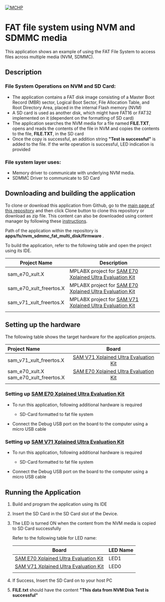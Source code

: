 [![MCHP](https://www.microchip.com/ResourcePackages/Microchip/assets/dist/images/logo.png)](https://www.microchip.com)

# FAT file system using NVM and SDMMC media

This application shows an example of using the FAT File System to access files across multiple media (NVM, SDMMC).

## Description

### File System Operations on NVM and SD Card:

- The application contains a FAT disk image consisting of a Master Boot Record (MBR) sector, Logical Boot Sector, File Allocation Table, and Root Directory Area, placed in the internal Flash memory (NVM)
- A SD card is used as another disk, which might have FAT16 or FAT32 implemented on it (dependent on the formatting of SD card)
- The application searches the NVM media for a file named **FILE.TXT**, opens and reads the contents of the file in NVM and copies the contents to the file, **FILE.TXT**, in the SD card
- Once the copy is successful, an addition string **"Test is successful"** is added to the file. If the write operation is successful, LED indication is provided

### File system layer uses:

- Memory driver to communicate with underlying NVM media.
- SDMMC Driver to communicate to SD Card

## Downloading and building the application

To clone or download this application from Github, go to the [main page of this repository](https://github.com/Microchip-MPLAB-Harmony/core_apps_sam_e70_s70_v70_v71) and then click Clone button to clone this repository or download as zip file.
This content can also be downloaded using content manager by following these [instructions](https://github.com/Microchip-MPLAB-Harmony/contentmanager/wiki).

Path of the application within the repository is **apps/fs/nvm_sdmmc_fat_multi_disk/firmware** .

To build the application, refer to the following table and open the project using its IDE.

| Project Name      | Description                                    |
| ----------------- | ---------------------------------------------- |
| sam_e70_xult.X | MPLABX project for [SAM E70 Xplained Ultra Evaluation Kit](https://www.microchip.com/DevelopmentTools/ProductDetails/PartNO/DM320113) |
| sam_e70_xult_freertos.X | MPLABX project for [SAM E70 Xplained Ultra Evaluation Kit](https://www.microchip.com/DevelopmentTools/ProductDetails/PartNO/DM320113) |
| sam_v71_xult_freertos.X | MPLABX project for [SAM V71 Xplained Ultra Evaluation Kit](https://www.microchip.com/developmenttools/ProductDetails/atsamv71-xult) |
|||

## Setting up the hardware

The following table shows the target hardware for the application projects.

| Project Name| Board|
|:---------|:---------:|
| sam_v71_xult_freertos.X | [SAM V71 Xplained Ultra Evaluation Kit](https://www.microchip.com/developmenttools/ProductDetails/atsamv71-xult) |
| sam_e70_xult.X <br> sam_e70_xult_freertos.X | [SAM E70 Xplained Ultra Evaluation Kit](https://www.microchip.com/DevelopmentTools/ProductDetails/PartNO/DM320113) |
|||

### Setting up [SAM E70 Xplained Ultra Evaluation Kit](https://www.microchip.com/DevelopmentTools/ProductDetails/PartNO/DM320113)

- To run this application, following additional hardware is required
  - SD-Card formatted to fat file system

- Connect the Debug USB port on the board to the computer using a micro USB cable

### Setting up [SAM V71 Xplained Ultra Evaluation Kit](https://www.microchip.com/developmenttools/ProductDetails/atsamv71-xult)

- To run this application, following additional hardware is required
  - SD-Card formatted to fat file system

- Connect the Debug USB port on the board to the computer using a micro USB cable

## Running the Application

1. Build and program the application using its IDE
2. Insert the SD Card in the SD Card slot of the Device.
3. The LED is turned ON when the content from the NVM media is copied to SD Card successfully

    Refer to the following table for LED name:

    | Board | LED Name |
    | ----- | -------- |
    |  [SAM E70 Xplained Ultra Evaluation Kit](https://www.microchip.com/DevelopmentTools/ProductDetails/PartNO/DM320113) | LED1 |
    |  [SAM V71 Xplained Ultra Evaluation Kit](https://www.microchip.com/developmenttools/ProductDetails/atsamv71-xult) | LED0 |
    |||

4. If Success, Insert the SD Card on to your host PC
5. **FILE.txt** should have the content **"This data from NVM Disk Test is successful"**
